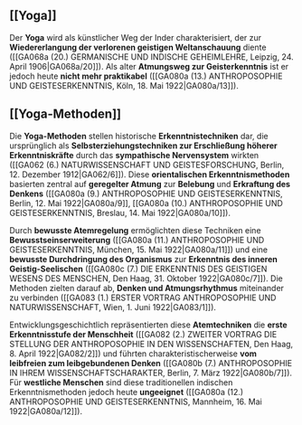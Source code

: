 ## [[Yoga]]

Der **Yoga** wird als künstlicher Weg der Inder charakterisiert, der zur **Wiedererlangung der verlorenen geistigen Weltanschauung** diente ([[GA068a (20.) GERMANISCHE UND INDISCHE GEHEIMLEHRE, Leipzig, 24. April 1906|GA068a/20]]). Als alter **Atmungsweg zur Geisterkenntnis** ist er jedoch heute **nicht mehr praktikabel** ([[GA080a (13.) ANTHROPOSOPHIE UND GEISTESERKENNTNIS, Köln, 18. Mai 1922|GA080a/13]]).

## [[Yoga-Methoden]]

Die **Yoga-Methoden** stellen historische **Erkenntnistechniken** dar, die ursprünglich als **Selbsterziehungstechniken zur Erschließung höherer Erkenntniskräfte** durch das **sympathische Nervensystem** wirkten ([[GA062 (6.) NATURWISSENSCHAFT UND GEISTESFORSCHUNG, Berlin, 12. Dezember 1912|GA062/6]]). Diese **orientalischen Erkenntnismethoden** basierten zentral auf **geregelter Atmung** zur **Belebung** und **Erkraftung des Denkens** ([[GA080a (9.) ANTHROPOSOPHIE UND GEISTESERKENNTNIS, Berlin, 12. Mai 1922|GA080a/9]], [[GA080a (10.) ANTHROPOSOPHIE UND GEISTESERKENNTNIS, Breslau, 14. Mai 1922|GA080a/10]]).

Durch **bewusste Atemregelung** ermöglichten diese Techniken eine **Bewusstseinserweiterung** ([[GA080a (11.) ANTHROPOSOPHIE UND GEISTESERKENNTNIS, München, 15. Mai 1922|GA080a/11]]) und eine **bewusste Durchdringung des Organismus** zur **Erkenntnis des inneren Geistig-Seelischen** ([[GA080c (7.) DIE ERKENNTNIS DES GEISTIGEN WESENS DES MENSCHEN, Den Haag, 31. Oktober 1922|GA080c/7]]). Die Methoden zielten darauf ab, **Denken und Atmungsrhythmus** miteinander zu verbinden ([[GA083 (1.) ERSTER VORTRAG ANTHROPOSOPHIE UND NATURWISSENSCHAFT, Wien, 1. Juni 1922|GA083/1]]).

Entwicklungsgeschichtlich repräsentierten diese **Atemtechniken** die **erste Erkenntnisstufe der Menschheit** ([[GA082 (2.) ZWEITER VORTRAG DIE STELLUNG DER ANTHROPOSOPHIE IN DEN WISSENSCHAFTEN, Den Haag, 8. April 1922|GA082/2]]) und führten charakteristischerweise **vom leibfreien zum leibgebundenen Denken** ([[GA080b (7.) ANTHROPOSOPHIE IN IHREM WISSENSCHAFTSCHARAKTER, Berlin, 7. März 1922|GA080b/7]]). Für **westliche Menschen** sind diese traditionellen indischen Erkenntnismethoden jedoch heute **ungeeignet** ([[GA080a (12.) ANTHROPOSOPHIE UND GEISTESERKENNTNIS, Mannheim, 16. Mai 1922|GA080a/12]]).